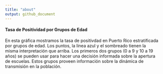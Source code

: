 ```yaml
---
title: "about"
output: github_document
---
```


#### __Tasa de Positividad por Grupos de Edad__
En esta gráfica mostramos la tasa de positivdad en Puerto Rico estratificada por grupos de edad. Los puntos, la linea azul y el sombreado tienen la misma interpretación que arriba. Los primeros dos grupos (0 a 9 y 10 a 19 años) se pueden usar para hacer una decisión informada sobre la apertura de escuelas. Estos grupos proveen información sobre la dinámica de transmisión en la población.
